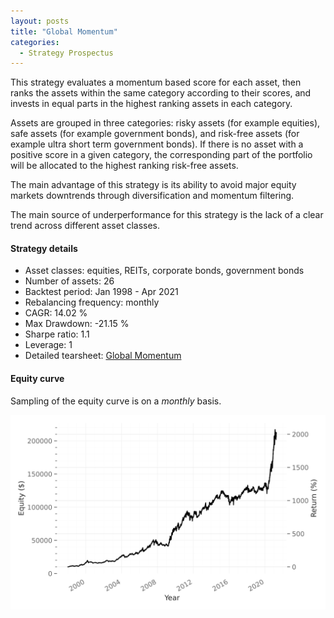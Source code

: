 ```yaml
---
layout: posts
title: "Global Momentum"
categories:
  - Strategy Prospectus
---
```


This strategy evaluates a momentum based score for each asset, then ranks the assets within the same category according to their scores, and invests in equal parts in the highest ranking assets in each category.

Assets are grouped in three categories: risky assets (for example equities), safe assets (for example government bonds), and risk-free assets (for example ultra short term government bonds). If there is no asset with a positive score in a given category, the corresponding part of the portfolio will be allocated to the highest ranking risk-free assets.

The main advantage of this strategy is its ability to avoid major equity markets downtrends through diversification and momentum filtering.

The main source of underperformance for this strategy is the lack of a clear trend across different asset classes.

#### Strategy details
* Asset classes: equities, REITs, corporate bonds, government bonds
* Number of assets: 26
* Backtest period: Jan 1998 - Apr 2021
* Rebalancing frequency: monthly
* CAGR: 14.02 %
* Max Drawdown: -21.15 %
* Sharpe ratio: 1.1
* Leverage: 1
* Detailed tearsheet: [Global Momentum](/tearsheets/global_momentum.html)

#### Equity curve
Sampling of the equity curve is on a _monthly_ basis.

![Global Momentum](/images/global_momentum.svg)
